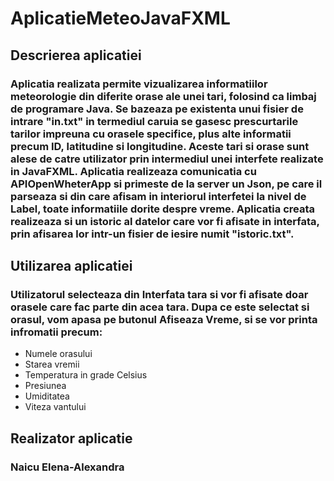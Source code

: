 # AplicatieMeteoJavaFXML

## Descrierea aplicatiei
  ### Aplicatia realizata permite vizualizarea informatiilor meteorologie din diferite orase ale unei tari, folosind ca limbaj de programare Java. Se bazeaza pe existenta unui fisier de intrare "in.txt" in termediul caruia se gasesc prescurtarile tarilor impreuna cu orasele specifice, plus alte informatii precum ID, latitudine si longitudine. Aceste tari si orase sunt alese de catre utilizator prin intermediul unei interfete realizate in JavaFXML. Aplicatia realizeaza comunicatia cu APIOpenWheterApp si primeste de la server un Json, pe care il parseaza si din care afisam in interiorul interfetei la nivel de Label, toate informatiile dorite despre vreme. Aplicatia creata realizeaza si un istoric al datelor care vor fi afisate in interfata, prin afisarea lor intr-un fisier de iesire numit "istoric.txt".

## Utilizarea aplicatiei
  ### Utilizatorul selecteaza din Interfata tara si vor fi afisate doar orasele care fac parte din acea tara. Dupa ce este selectat si orasul, vom apasa pe butonul Afiseaza Vreme, si se vor printa infromatii precum:

* Numele orasului
* Starea vremii
* Temperatura in grade Celsius
* Presiunea
* Umiditatea
* Viteza vantului


## Realizator aplicatie
### Naicu Elena-Alexandra
